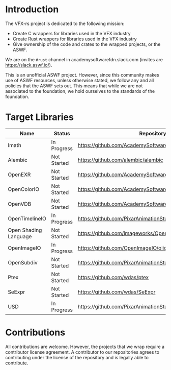 Introduction
============

The VFX-rs project is dedicated to the following mission:

- Create C wrappers for libraries used in the VFX industry
- Create Rust wrappers for libraries used in the VFX industry
- Give ownership of the code and crates to the wrapped projects, or the ASWF.

We are on the `#rust` channel in academysoftwarefdn.slack.com (invites are https://slack.aswf.io/).

This is an unofficial ASWF project. However, since this community makes use of ASWF resources, unless otherwise stated, we follow any and all policies that the ASWF sets out. This means that while we are not associated to the foundation, we hold ourselves to the standards of the foundation.

Target Libraries
================

| Name                  | Status      | Repository                                               | C Development                                                       | Rust Development   | Crate                                        |
| --------------------- | ----------- | -------------------------------------------------------- | ------------------------------------------------------------------- | ------------------ | -------------------------------------------- |
| Imath                 | In Progress | https://github.com/AcademySoftwareFoundation/Imath       | https://github.com/AcademySoftwareFoundation/Imath/pull/56          |                    | https://crates.io/crates/imath               |
| Alembic               | Not Started | https://github.com/alembic/alembic                       |                                                                     |                    | https://crates.io/crates/alembic             |
| OpenEXR               | Not Started | https://github.com/AcademySoftwareFoundation/openexr     |                                                                     |                    | https://crates.io/crates/openexr             |
| OpenColorIO           | Not Started | https://github.com/AcademySoftwareFoundation/OpenColorIO |                                                                     |                    | https://crates.io/crates/opencolorio         |
| OpenVDB               | Not Started | https://github.com/AcademySoftwareFoundation/openvdb     |                                                                     |                    | https://crates.io/crates/openvdb             |
| OpenTimelineIO        | In Progress | https://github.com/PixarAnimationStudios/OpenTimelineIO  | https://github.com/PixarAnimationStudios/OpenTimelineIO/tree/c-otio |                    | https://crates.io/crates/opentimelineio      |
| Open Shading Language | Not Started | https://github.com/imageworks/OpenShadingLanguage        |                                                                     |                    | https://crates.io/crates/openshadinglanguage |
| OpenImageIO           | In Progress | https://github.com/OpenImageIO/oiio                      | https://github.com/OpenImageIO/oiio/pull/2748                       |                    | https://crates.io/crates/openimageio         |
| OpenSubdiv            | Not Started | https://github.com/PixarAnimationStudios/OpenSubdiv      |                                                                     |                    | https://crates.io/crates/opensubdiv          |
| Ptex                  | Not Started | https://github.com/wdas/ptex                             |                                                                     |                    | https://crates.io/crates/ptex                |
| SeExpr                | Not Started | https://github.com/wdas/SeExpr                           |                                                                     |                    | https://crates.io/crates/seexpr              |
| USD                   | In Progress | https://github.com/PixarAnimationStudios/USD             |                                                                     |  https://github.com/luke-titley/usd-rs | https://crates.io/crates/usd                 |

Contributions
=============

All contributions are welcome. However, the projects that we wrap require a contributor license agreement. A contributor to our repositories agrees to contributing under the license of the repository and is legally able to contribute.
